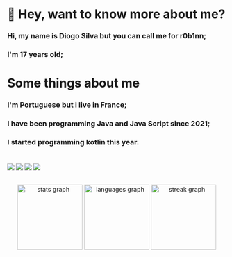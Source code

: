 
# 👋 Hey, want to know more about me?

### Hi, my name is Diogo Silva but you can call me for r0b1nn;
### I'm 17 years old;


# Some things about me
### I'm Portuguese but i live in France;
### I have been programming Java and Java Script since 2021;
### I started programming kotlin this year.

#

![](https://img.shields.io/badge/Java-ED8B00?style=for-the-badge&logo=openjdk&logoColor=white) ![](https://img.shields.io/badge/Kotlin-0095D5?&style=for-the-badge&logo=kotlin&logoColor=white) ![](https://img.shields.io/badge/JavaScript-323330?style=for-the-badge&logo=javascript&logoColor=F7DF1E) ![](https://img.shields.io/badge/MySQL-00000F?style=for-the-badge&logo=mysql&logoColor=white)


##

<div align="center">
  <img src="https://github-readme-stats.vercel.app/api?username=or0b1nn&hide_title=false&hide_rank=false&show_icons=true&include_all_commits=true&count_private=true&disable_animations=false&theme=dracula&locale=en&hide_border=false&order=1" height="150" alt="stats graph"  />
  <img src="https://github-readme-stats.vercel.app/api/top-langs?username=or0b1nn&locale=en&hide_title=false&layout=compact&card_width=320&langs_count=5&theme=dracula&hide_border=false&order=2" height="150" alt="languages graph"  />
  <img src="https://streak-stats.demolab.com?user=or0b1nn&locale=en&mode=daily&theme=dracula&hide_border=false&border_radius=5&order=3" height="150" alt="streak graph"  />
</div>
